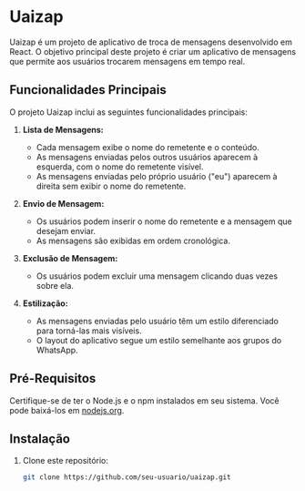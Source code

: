 # Uaizap

Uaizap é um projeto de aplicativo de troca de mensagens desenvolvido em React. O objetivo principal deste projeto é criar um aplicativo de mensagens que permite aos usuários trocarem mensagens em tempo real.

## Funcionalidades Principais

O projeto Uaizap inclui as seguintes funcionalidades principais:

1. **Lista de Mensagens:**
   - Cada mensagem exibe o nome do remetente e o conteúdo.
   - As mensagens enviadas pelos outros usuários aparecem à esquerda, com o nome do remetente visível.
   - As mensagens enviadas pelo próprio usuário ("eu") aparecem à direita sem exibir o nome do remetente.

2. **Envio de Mensagem:**
   - Os usuários podem inserir o nome do remetente e a mensagem que desejam enviar.
   - As mensagens são exibidas em ordem cronológica.

3. **Exclusão de Mensagem:**
   - Os usuários podem excluir uma mensagem clicando duas vezes sobre ela.

4. **Estilização:**
   - As mensagens enviadas pelo usuário têm um estilo diferenciado para torná-las mais visíveis.
   - O layout do aplicativo segue um estilo semelhante aos grupos do WhatsApp.

## Pré-Requisitos

Certifique-se de ter o Node.js e o npm instalados em seu sistema. Você pode baixá-los em [nodejs.org](https://nodejs.org/).

## Instalação

1. Clone este repositório:

   ```bash
   git clone https://github.com/seu-usuario/uaizap.git
